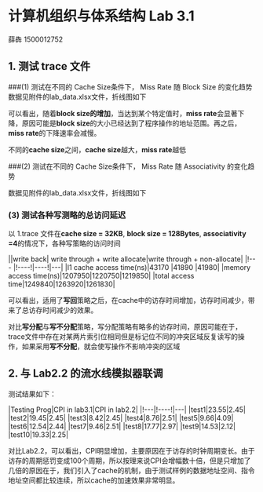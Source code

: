 # 计算机组织与体系结构 Lab 3.1
薛犇 1500012752

## 1. 测试 trace 文件

###(1) 测试在不同的 Cache Size条件下， Miss Rate 随 Block Size 的变化趋势
数据见附件的lab_data.xlsx文件，折线图如下



可以看出，随着**block size的增加**，当达到某个特定值时，**miss rate**会显著下降，原因可能是**block size**的大小已经达到了程序操作的地址范围。再之后，**miss rate**的下降速率会减慢。

不同的**cache size**之间，**cache size**越大，**miss rate**越低 

###(2) 测试在不同的 Cache Size条件下， Miss Rate 随 Associativity 的变化趋势

数据见附件的lab_data.xlsx文件，折线图如下



### (3) 测试各种写测略的总访问延迟
以 1.trace 文件在**cache size = 32KB**, **block size = 128Bytes**, **associativity =4**的情况下，各种写策略的访问时间

||write back| write through + write allocate|write through + non-allocate|
|!--- |!----!|----!|---|
|l1 cache access time(ns)|43170 |41890 |41980|
|memory access time(ns)|1207950|1220750|1219850|
|total access time|1249840|1263920|1261830|

可以看出，适用了**写回**策略之后，在cache中的访存时间增加，访存时间减少，带来了总访存时间减少的效果。

对比**写分配**与**写不分配**策略，写分配策略有略多的访存时间，原因可能在于，trace文件中存在对某两片索引位相同但是标记位不同的冲突区域反复读写的操作，如果采用**写不分配**，就会使写操作不影响冲突的区域

## 2. 与 Lab2.2 的流水线模拟器联调

测试结果如下：

|Testing Prog|CPI in lab3.1|CPI in lab2.2|
|!---|!----!|---|
|test1|23.55|2.45|
|test2|19.45|2.45|
|test3|8.42|2.45|
|test4|8.76|2.51|
|test5|9.66|4.09|
|test6|12.54|2.44|
|test7|9.46|2.51|
|test8|17.77|2.97|
|test9|14.53|2.12|
|test10|19.33|2.25|

对比Lab2.2，可以看出，CPI明显增加，主要原因在于访存的时钟周期变长。由于访存的周期惩罚变成100个周期，所以按理来说CPI会增幅数十倍，但是只增加了几倍的原因在于，我们引入了cache的机制，由于测试样例的数据地址空间、指令地址空间都比较连续，所以cache的加速效果非常明显。



